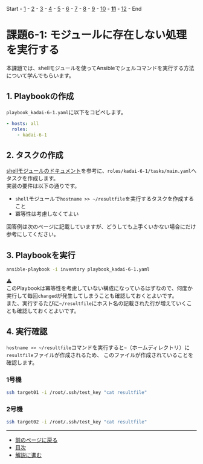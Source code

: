 Start - [1](step1.md) - [2](step2.md) - [3](step3.md) - [4](step4.md) - [5](step5.md) - [6](step6.md) - [7](step7.md) - [8](step8.md) - [9](step9.md) - [10](step10.md) - [**11**](step11.md) - [12](step12.md) - End


# 課題6-1: モジュールに存在しない処理を実行する

本課題では、shellモジュールを使ってAnsibleでシェルコマンドを実行する方法について学んでもらいます。

## 1. Playbookの作成

`playbook_kadai-6-1.yaml`に以下をコピペします。

```yaml
- hosts: all
  roles:
    - kadai-6-1
```

## 2. タスクの作成

[shellモジュールのドキュメント](https://docs.ansible.com/ansible/2.9_ja/modules/shell_module.html)を参考に、`roles/kadai-6-1/tasks/main.yaml`へタスクを作成します。  
実装の要件は以下の通りです。

* `shell`モジュールで`hostname >> ~/resultfile`を実行するタスクを作成すること
* 冪等性は考慮しなくてよい

回答例は次のページに記載していますが、どうしても上手くいかない場合にだけ参考にしてください。

## 3. Playbookを実行

```bash
ansible-playbook -i inventory playbook_kadai-6-1.yaml
```

:warning:  
このPlaybookは冪等性を考慮していない構成になっているはずなので、何度か実行して毎回`changed`が発生してしまうことも確認しておくとよいです。  
また、実行するたびに`~/resultfile`にホスト名の記載された行が増えていくことも確認しておくとよいです。

## 4. 実行確認

`hostname >> ~/resultfile`コマンドを実行すると`~`（ホームディレクトリ）に`resultfile`ファイルが作成されるため、
このファイルが作成されていることを確認します。

### 1号機

```bash
ssh target01 -i /root/.ssh/test_key "cat resultfile"
```

### 2号機

```bash
ssh target02 -i /root/.ssh/test_key "cat resultfile"
```

---

- [前のページに戻る](step10a.md)
- [目次](README.md)
- [解説に進む](step11a.md)

